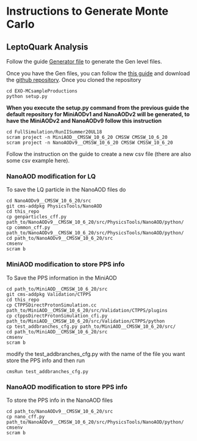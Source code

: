 # Instructions to Generate Monte Carlo

## LeptoQuark Analysis

Follow the guide [Generator file](https://github.com/CMSROMA/LQGen) to generate the Gen level files.

Once you have the Gen files, you can follow the [this guide](https://exo-mc-and-i.gitbook.io/exo-mc-and-interpretation/how-to-sample-production-private) and download the [github repository](https://gitlab.cern.ch/cms-exo-mci/EXO-MCsampleProductions).
Once you cloned the repository 

```
cd EXO-MCsampleProductions
python setup.py
```

**When you execute the setup.py command from the previous guide the default repository for MiniAODv1 and NanoAODv2 will be generated, to have the MiniAODv2 and NanoAODv9 follow this instruction**

```
cd FullSimulation/RunIISummer20UL18
scram project -n MiniAOD__CMSSW_10_6_20 CMSSW CMSSW_10_6_20
scram project -n NanoAODv9__CMSSW_10_6_20 CMSSW CMSSW_10_6_20
```

Follow the instruction on the guide to create a new csv file (there are also some csv example here). 


### NanoAOD modification for LQ
To save the LQ particle in the NanoAOD files do
```
cd NanoAODv9__CMSSW_10_6_20/src
git cms-addpkg PhysicsTools/NanoAOD
cd this_repo
cp genparticles_cff.py path_to/NanoAODv9__CMSSW_10_6_20/src/PhysicsTools/NanoAOD/python/
cp common_cff.py path_to/NanoAODv9__CMSSW_10_6_20/src/PhysicsTools/NanoAOD/python/
cd path_to/NanoAODv9__CMSSW_10_6_20/src
cmsenv
scram b
```

### MiniAOD modification to store PPS info
To Save the PPS information in the MiniAOD
```
cd path_to/MiniAOD__CMSSW_10_6_20/src
git cms-addpkg Validation/CTPPS
cd this_repo
cp CTPPSDirectProtonSimulation.cc path_to/MiniAOD__CMSSW_10_6_20/src/Validation/CTPPS/plugins
cp ctppsDirectProtonSimulation_cfi.py path_to/MiniAOD__CMSSW_10_6_20/src/Validation/CTPPS/python
cp test_addbranches_cfg.py path_to/MiniAOD__CMSSW_10_6_20/src/
cd path_to/MiniAOD__CMSSW_10_6_20/src
cmsenv
scram b
```

modify the test_addbranches_cfg.py with the name of the file you want store the PPS info and then run
```
cmsRun test_addbranches_cfg.py
```

### NanoAOD modification to store PPS info
To store the PPS info in the NanoAOD files
```
cd path_to/NanoAODv9__CMSSW_10_6_20/src
cp nano_cff.py path_to/NanoAODv9__CMSSW_10_6_20/src/PhysicsTools/NanoAOD/python/
cmsenv
scram b
```






